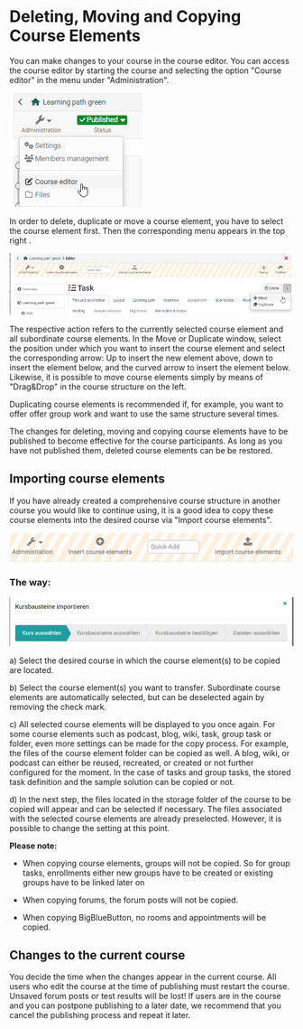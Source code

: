 # Deleting, Moving and Copying Course Elements

You can make changes to your course in the course editor. You can access the course editor by starting the course and selecting the option "Course editor"
in the menu under "Administration".

![course editor link](assets/course_editor_link_19.png)

In order to delete, duplicate or move a course element, you have to select the course element first. Then the corresponding menu appears in the top right .

![move course elements](assets/course_editor_move_delete.png)

The respective action refers to the currently selected course element and all subordinate course elements. In the Move or Duplicate window, select the position under which you want to insert the course element and select the corresponding arrow: Up to insert the new element above, down to insert the element below, and the curved arrow to insert the element below. Likewise, it is possible to move course elements simply by means of "Drag&Drop" in the course structure on the left.

Duplicating course elements is recommended if, for example, you want to offer
offer group work and want to use the same structure several times.

The changes for deleting, moving and copying course elements have to be published to become effective for the course participants. As long as you have not published them, deleted course elements can be
be restored.

## Importing course elements

If you have already created a comprehensive course structure in another course
you would like to continue using, it is a good idea to copy these course elements into the desired course via "Import course elements".

![Import course elements](assets/KB_importieren.en.png)

### The way:

![](assets/Weg_importieren_KB.png)

a) Select the desired course in which the course element(s) to be copied are located.

b) Select the course element(s) you want to transfer.
Subordinate course elements are automatically selected, but can be deselected again by removing the check mark.

c) All selected course elements will be displayed to you once again. For some course elements such as podcast, blog, wiki, task, group task or folder, even more settings can be made for the copy process. For example, the files of the course element folder can be copied as well. A blog, wiki, or podcast can either be reused, recreated, or
created or not further configured for the moment. In the case of tasks and group tasks, the stored task definition and the sample solution can be copied or not.

d) In the next step, the files located in the storage folder of the course to be copied will appear and can be selected if necessary. The files associated with the selected course elements are already preselected. However, it is possible to change the setting at this point.

**Please note:**

* When copying course elements, groups will not be copied. So for group tasks, enrollments either new groups have to be created or existing groups have to be linked later on

* When copying forums, the forum posts will not be copied.

* When copying BigBlueButton, no rooms and appointments will be copied.
  

## Changes to the current course

You decide the time when the changes appear in the
current course. All users who edit the course at the time of publishing must restart the
course. Unsaved forum posts or test results will be lost! If users are in the course and you can postpone publishing to a later date, we recommend that you cancel the publishing process and repeat it later.


  

